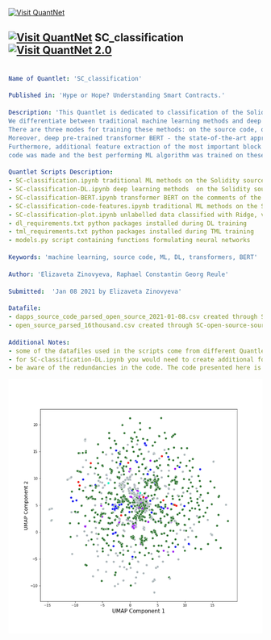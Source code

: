 [<img src="https://github.com/QuantLet/Styleguide-and-FAQ/blob/master/pictures/banner.png" width="888" alt="Visit QuantNet">](http://quantlet.de/)

## [<img src="https://github.com/QuantLet/Styleguide-and-FAQ/blob/master/pictures/qloqo.png" alt="Visit QuantNet">](http://quantlet.de/) **SC_classification** [<img src="https://github.com/QuantLet/Styleguide-and-FAQ/blob/master/pictures/QN2.png" width="60" alt="Visit QuantNet 2.0">](http://quantlet.de/)

```yaml

Name of Quantlet: 'SC_classification'

Published in: 'Hype or Hope? Understanding Smart Contracts.'

Description: 'This Quantlet is dedicated to classification of the Solidity source code using machine learning methods.
We differentiate between traditional machine learning methods and deep learning.
There are three modes for training these methods: on the source code, on the source code without comments and on only comments.
Moreover, deep pre-trained transformer BERT - the state-of-the-art approach in the NLP were used on the comments mode.
Furthermore, additional feature extraction of the most important block names of the Solidity
code was made and the best performing ML algorithm was trained on these features.'

Quantlet Scripts Description:
- SC-classification.ipynb traditional ML methods on the Solidity source code
- SC-classification-DL.ipynb deep learning methods  on the Solidity source code
- SC-classification-BERT.ipynb transformer BERT on the comments of the Solidity source code
- SC-classification-code-features.ipynb traditional ML methods on the Solidity extracted features
- SC-classification-plot.ipynb unlabelled data classified with Ridge, visualization of result
- dl_requirements.txt python packages installed during DL training
- tml_requirements.txt python packages installed during TML training
- models.py script containing functions formulating neural networks

Keywords: 'machine learning, source code, ML, DL, transformers, BERT'

Author: 'Elizaveta Zinovyeva, Raphael Constantin Georg Reule'

Submitted:  'Jan 08 2021 by Elizaveta Zinovyeva'

Datafile:
- dapps_source_code_parsed_open_source_2021-01-08.csv created through SC-Dapp-scraping Quantlet
- open_source_parsed_16thousand.csv created through SC-open-source-source-code-scraping Quantlet

Additional Notes:
- some of the datafiles used in the scripts come from different Quantlets, if it is the case, you would need to run the code specified in the Datafile field before running this Quantlet
- for SC-classification-DL.ipynb you would need to create additional folders models, models/cv and models/final
- be aware of the redundancies in the code. The code presented here is not made for production (neither it is optimized for production). It's purpose is solely to see and to be able to compare all the numbers presented in the paper

```

![Picture1](unlabelled_classified.png)
